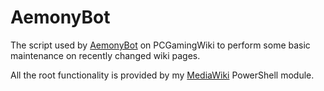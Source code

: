 # AemonyBot

The script used by [AemonyBot](https://www.pcgamingwiki.com/wiki/User:AemonyBot) on PCGamingWiki to perform some basic maintenance on recently changed wiki pages.

All the root functionality is provided by my [MediaWiki](https://github.com/Aemony/MediaWiki) PowerShell module.
